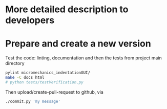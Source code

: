 # More detailed description to developers

# Prepare and create a new version
Test the code: linting, documentation and then the tests from project main directory
``` bash
pylint micromechanics_indentationGUI/
make -C docs html
# python tests/testVerification.py
```

Then upload/create-pull-request to github, via
``` bash
./commit.py 'my message'
```
